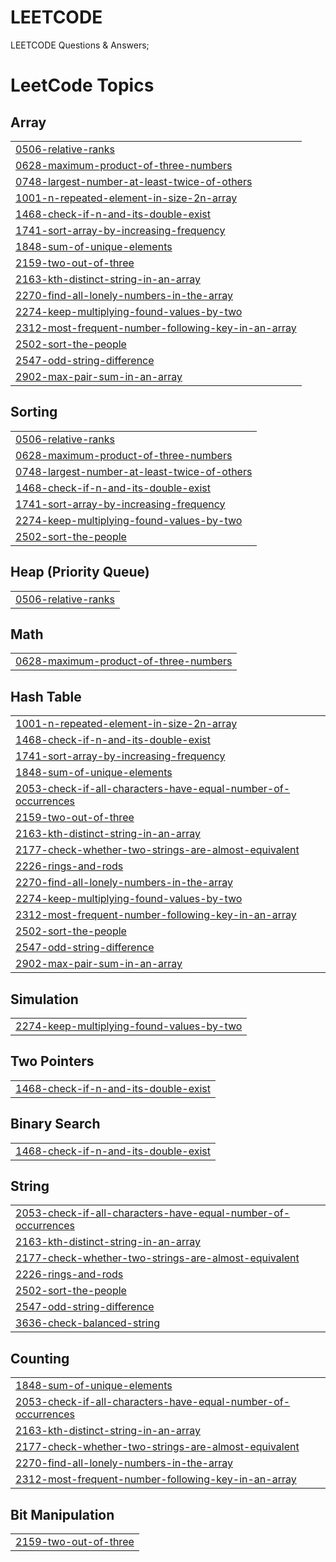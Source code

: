# LEETCODE
LEETCODE Questions &amp; Answers;

<!---LeetCode Topics Start-->
# LeetCode Topics
## Array
|  |
| ------- |
| [0506-relative-ranks](https://github.com/vikassuresh4397/LEETCODE/tree/master/0506-relative-ranks) |
| [0628-maximum-product-of-three-numbers](https://github.com/vikassuresh4397/LEETCODE/tree/master/0628-maximum-product-of-three-numbers) |
| [0748-largest-number-at-least-twice-of-others](https://github.com/vikassuresh4397/LEETCODE/tree/master/0748-largest-number-at-least-twice-of-others) |
| [1001-n-repeated-element-in-size-2n-array](https://github.com/vikassuresh4397/LEETCODE/tree/master/1001-n-repeated-element-in-size-2n-array) |
| [1468-check-if-n-and-its-double-exist](https://github.com/vikassuresh4397/LEETCODE/tree/master/1468-check-if-n-and-its-double-exist) |
| [1741-sort-array-by-increasing-frequency](https://github.com/vikassuresh4397/LEETCODE/tree/master/1741-sort-array-by-increasing-frequency) |
| [1848-sum-of-unique-elements](https://github.com/vikassuresh4397/LEETCODE/tree/master/1848-sum-of-unique-elements) |
| [2159-two-out-of-three](https://github.com/vikassuresh4397/LEETCODE/tree/master/2159-two-out-of-three) |
| [2163-kth-distinct-string-in-an-array](https://github.com/vikassuresh4397/LEETCODE/tree/master/2163-kth-distinct-string-in-an-array) |
| [2270-find-all-lonely-numbers-in-the-array](https://github.com/vikassuresh4397/LEETCODE/tree/master/2270-find-all-lonely-numbers-in-the-array) |
| [2274-keep-multiplying-found-values-by-two](https://github.com/vikassuresh4397/LEETCODE/tree/master/2274-keep-multiplying-found-values-by-two) |
| [2312-most-frequent-number-following-key-in-an-array](https://github.com/vikassuresh4397/LEETCODE/tree/master/2312-most-frequent-number-following-key-in-an-array) |
| [2502-sort-the-people](https://github.com/vikassuresh4397/LEETCODE/tree/master/2502-sort-the-people) |
| [2547-odd-string-difference](https://github.com/vikassuresh4397/LEETCODE/tree/master/2547-odd-string-difference) |
| [2902-max-pair-sum-in-an-array](https://github.com/vikassuresh4397/LEETCODE/tree/master/2902-max-pair-sum-in-an-array) |
## Sorting
|  |
| ------- |
| [0506-relative-ranks](https://github.com/vikassuresh4397/LEETCODE/tree/master/0506-relative-ranks) |
| [0628-maximum-product-of-three-numbers](https://github.com/vikassuresh4397/LEETCODE/tree/master/0628-maximum-product-of-three-numbers) |
| [0748-largest-number-at-least-twice-of-others](https://github.com/vikassuresh4397/LEETCODE/tree/master/0748-largest-number-at-least-twice-of-others) |
| [1468-check-if-n-and-its-double-exist](https://github.com/vikassuresh4397/LEETCODE/tree/master/1468-check-if-n-and-its-double-exist) |
| [1741-sort-array-by-increasing-frequency](https://github.com/vikassuresh4397/LEETCODE/tree/master/1741-sort-array-by-increasing-frequency) |
| [2274-keep-multiplying-found-values-by-two](https://github.com/vikassuresh4397/LEETCODE/tree/master/2274-keep-multiplying-found-values-by-two) |
| [2502-sort-the-people](https://github.com/vikassuresh4397/LEETCODE/tree/master/2502-sort-the-people) |
## Heap (Priority Queue)
|  |
| ------- |
| [0506-relative-ranks](https://github.com/vikassuresh4397/LEETCODE/tree/master/0506-relative-ranks) |
## Math
|  |
| ------- |
| [0628-maximum-product-of-three-numbers](https://github.com/vikassuresh4397/LEETCODE/tree/master/0628-maximum-product-of-three-numbers) |
## Hash Table
|  |
| ------- |
| [1001-n-repeated-element-in-size-2n-array](https://github.com/vikassuresh4397/LEETCODE/tree/master/1001-n-repeated-element-in-size-2n-array) |
| [1468-check-if-n-and-its-double-exist](https://github.com/vikassuresh4397/LEETCODE/tree/master/1468-check-if-n-and-its-double-exist) |
| [1741-sort-array-by-increasing-frequency](https://github.com/vikassuresh4397/LEETCODE/tree/master/1741-sort-array-by-increasing-frequency) |
| [1848-sum-of-unique-elements](https://github.com/vikassuresh4397/LEETCODE/tree/master/1848-sum-of-unique-elements) |
| [2053-check-if-all-characters-have-equal-number-of-occurrences](https://github.com/vikassuresh4397/LEETCODE/tree/master/2053-check-if-all-characters-have-equal-number-of-occurrences) |
| [2159-two-out-of-three](https://github.com/vikassuresh4397/LEETCODE/tree/master/2159-two-out-of-three) |
| [2163-kth-distinct-string-in-an-array](https://github.com/vikassuresh4397/LEETCODE/tree/master/2163-kth-distinct-string-in-an-array) |
| [2177-check-whether-two-strings-are-almost-equivalent](https://github.com/vikassuresh4397/LEETCODE/tree/master/2177-check-whether-two-strings-are-almost-equivalent) |
| [2226-rings-and-rods](https://github.com/vikassuresh4397/LEETCODE/tree/master/2226-rings-and-rods) |
| [2270-find-all-lonely-numbers-in-the-array](https://github.com/vikassuresh4397/LEETCODE/tree/master/2270-find-all-lonely-numbers-in-the-array) |
| [2274-keep-multiplying-found-values-by-two](https://github.com/vikassuresh4397/LEETCODE/tree/master/2274-keep-multiplying-found-values-by-two) |
| [2312-most-frequent-number-following-key-in-an-array](https://github.com/vikassuresh4397/LEETCODE/tree/master/2312-most-frequent-number-following-key-in-an-array) |
| [2502-sort-the-people](https://github.com/vikassuresh4397/LEETCODE/tree/master/2502-sort-the-people) |
| [2547-odd-string-difference](https://github.com/vikassuresh4397/LEETCODE/tree/master/2547-odd-string-difference) |
| [2902-max-pair-sum-in-an-array](https://github.com/vikassuresh4397/LEETCODE/tree/master/2902-max-pair-sum-in-an-array) |
## Simulation
|  |
| ------- |
| [2274-keep-multiplying-found-values-by-two](https://github.com/vikassuresh4397/LEETCODE/tree/master/2274-keep-multiplying-found-values-by-two) |
## Two Pointers
|  |
| ------- |
| [1468-check-if-n-and-its-double-exist](https://github.com/vikassuresh4397/LEETCODE/tree/master/1468-check-if-n-and-its-double-exist) |
## Binary Search
|  |
| ------- |
| [1468-check-if-n-and-its-double-exist](https://github.com/vikassuresh4397/LEETCODE/tree/master/1468-check-if-n-and-its-double-exist) |
## String
|  |
| ------- |
| [2053-check-if-all-characters-have-equal-number-of-occurrences](https://github.com/vikassuresh4397/LEETCODE/tree/master/2053-check-if-all-characters-have-equal-number-of-occurrences) |
| [2163-kth-distinct-string-in-an-array](https://github.com/vikassuresh4397/LEETCODE/tree/master/2163-kth-distinct-string-in-an-array) |
| [2177-check-whether-two-strings-are-almost-equivalent](https://github.com/vikassuresh4397/LEETCODE/tree/master/2177-check-whether-two-strings-are-almost-equivalent) |
| [2226-rings-and-rods](https://github.com/vikassuresh4397/LEETCODE/tree/master/2226-rings-and-rods) |
| [2502-sort-the-people](https://github.com/vikassuresh4397/LEETCODE/tree/master/2502-sort-the-people) |
| [2547-odd-string-difference](https://github.com/vikassuresh4397/LEETCODE/tree/master/2547-odd-string-difference) |
| [3636-check-balanced-string](https://github.com/vikassuresh4397/LEETCODE/tree/master/3636-check-balanced-string) |
## Counting
|  |
| ------- |
| [1848-sum-of-unique-elements](https://github.com/vikassuresh4397/LEETCODE/tree/master/1848-sum-of-unique-elements) |
| [2053-check-if-all-characters-have-equal-number-of-occurrences](https://github.com/vikassuresh4397/LEETCODE/tree/master/2053-check-if-all-characters-have-equal-number-of-occurrences) |
| [2163-kth-distinct-string-in-an-array](https://github.com/vikassuresh4397/LEETCODE/tree/master/2163-kth-distinct-string-in-an-array) |
| [2177-check-whether-two-strings-are-almost-equivalent](https://github.com/vikassuresh4397/LEETCODE/tree/master/2177-check-whether-two-strings-are-almost-equivalent) |
| [2270-find-all-lonely-numbers-in-the-array](https://github.com/vikassuresh4397/LEETCODE/tree/master/2270-find-all-lonely-numbers-in-the-array) |
| [2312-most-frequent-number-following-key-in-an-array](https://github.com/vikassuresh4397/LEETCODE/tree/master/2312-most-frequent-number-following-key-in-an-array) |
## Bit Manipulation
|  |
| ------- |
| [2159-two-out-of-three](https://github.com/vikassuresh4397/LEETCODE/tree/master/2159-two-out-of-three) |
<!---LeetCode Topics End-->